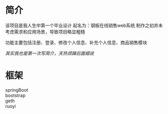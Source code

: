 # 简介
该项目是我人生中第一个毕业设计  起名为：钢板在线销售web系统
制作之初并未考虑需求和应用场景，导致项目略显粗糙

功能主要包括注册、登录、修改个人信息、补充个人信息、商品销售模块

*其实我也是第一次写简介，天热烦躁后面细说*

# 框架
springBoot<br>
bootstrap<br>
geth<br>
ruoyi
